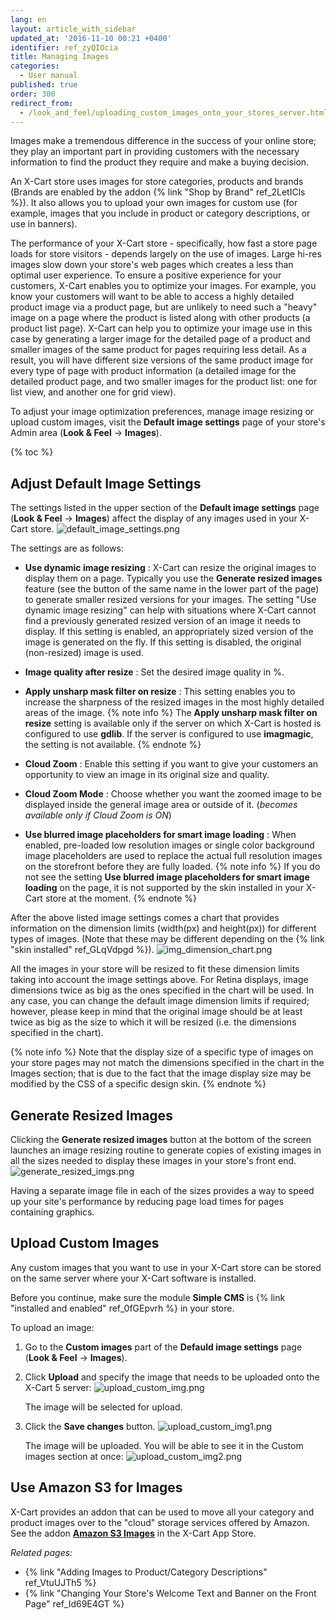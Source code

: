 ```yaml
---
lang: en
layout: article_with_sidebar
updated_at: '2016-11-10 00:21 +0400'
identifier: ref_zyQIOcia
title: Managing Images
categories:
  - User manual
published: true
order: 300
redirect_from:
  - /look_and_feel/uploading_custom_images_onto_your_stores_server.html
---
```

Images make a tremendous difference in the success of your online store; they play an important part in providing customers with the necessary information to find the product they require and make a buying decision. 
 
An X-Cart store uses images for store categories, products and brands (Brands are enabled by the addon {% link "Shop by Brand" ref_2LetICls %}). It also allows you to upload your own images for custom use (for example, images that you include in product or category descriptions, or use in banners). 

The performance of your X-Cart store - specifically, how fast a store page loads for store visitors - depends largely on the use of images. Large hi-res images slow down your store's web pages which creates a less than optimal user experience. To ensure a positive experience for your customers, X-Cart enables you to optimize your images. For example, you know your customers will want to be able to access a highly detailed product image via a product page, but are unlikely to need such a "heavy" image on a page where the product is listed along with other products (a product list page). X-Cart can help you to optimize your image use in this case by generating a larger image for the detailed page of a product and smaller images of the same product for pages requiring less detail. As a result, you will have different size versions of the same product image for every type of page with product information (a detailed image for the detailed product page, and two smaller images for the product list: one for list view, and another one for grid view). 

To adjust your image optimization preferences, manage image resizing or upload custom images, visit the **Default image settings** page of your store's Admin area (**Look & Feel** -> **Images**).

{% toc %}

## Adjust Default Image Settings
The settings listed in the upper section of the **Default image settings** page (**Look & Feel** -> **Images**) affect the display of any images used in your X-Cart store.
![default_image_settings.png]({{site.baseurl}}/attachments/ref_zyQIOcia/default_image_settings.png)

The settings are as follows:

* **Use dynamic image resizing** : X-Cart can resize the original images to display them on a page. Typically you use the **Generate resized images** feature (see the button of the same name in the lower part of the page) to generate smaller resized versions for your images. The setting "Use dynamic image resizing" can help with situations where X-Cart cannot find a previously generated resized version of an image it needs to display. If this setting is enabled, an appropriately sized version of the image is generated on the fly. If this setting is disabled, the original (non-resized) image is used.

* **Image quality after resize** : Set the desired image quality in %.

* **Apply unsharp mask filter on resize** : This setting enables you to increase the sharpness of the resized images in the most highly detailed areas of the image.
  {% note info %}
  The **Apply unsharp mask filter on resize** setting is available only if the server on which X-Cart is hosted is configured to use **gdlib**. If the server is configured to use **imagmagic**, the setting is not available.
  {% endnote %}

* **Cloud Zoom** : Enable this setting if you want to give your customers an opportunity to view an image in its original size and quality.

*  **Cloud Zoom Mode** : Choose whether you want the zoomed image to be displayed inside the general image area or outside of it. (_becomes available only if Cloud Zoom is ON_)

* **Use blurred image placeholders for smart image loading** : When enabled, pre-loaded low resolution images or single color background image placeholders are used to replace the actual full resolution images on the storefront before they are fully loaded.
  {% note info %}
  If you do not see the setting **Use blurred image placeholders for smart image loading** on the page, it is not supported by the skin installed in your X-Cart store at the moment.
  {% endnote %}

After the above listed image settings comes a chart that provides information on the dimension limits  (width(px) and height(px)) for different types of images. (Note that these may be different depending on the {% link "skin installed" ref_GLqVdpgd %}). 
![img_dimension_chart.png]({{site.baseurl}}/attachments/ref_zyQIOcia/img_dimension_chart.png)

All the images in your store will be resized to fit these dimension limits taking into account the image settings above. For Retina displays, image dimensions twice as big as the ones specified in the chart will be used. In any case, you can change the default image dimension limits if required; however, please keep in mind that the original image should be at least twice as big as the size to which it will be resized (i.e. the dimensions specified in the chart). 

{% note info %}
Note that the display size of a specific type of images on your store pages may not match the dimensions specified in the chart in the Images section; that is due to the fact that the image display size may be modified by the CSS of a specific design skin. 
{% endnote %}

## Generate Resized Images
Clicking the **Generate resized images** button at the bottom of the screen launches an image resizing routine to generate copies of existing images in all the sizes needed to display these images in your store's front end. 
![generate_resized_imgs.png]({{site.baseurl}}/attachments/ref_zyQIOcia/generate_resized_imgs.png)

Having a separate image file in each of the sizes provides a way to speed up your site's performance by reducing page load times for pages containing graphics.

## Upload Custom Images 
Any custom images that you want to use in your X-Cart store can be stored on the same server where your X-Cart software is installed. 

Before you continue, make sure the module **Simple CMS** is {% link "installed and enabled" ref_0fGEpvrh %} in your store.

To upload an image:

1.  Go to the **Custom images** part of the **Defauld image settings** page (**Look & Feel** -> **Images**).

2.  Click **Upload** and specify the image that needs to be uploaded onto the X-Cart 5 server:
    ![upload_custom_img.png]({{site.baseurl}}/attachments/ref_zyQIOcia/upload_custom_img.png)
    
    The image will be selected for upload.

3.  Click the **Save changes** button.
    ![upload_custom_img1.png]({{site.baseurl}}/attachments/ref_zyQIOcia/upload_custom_img1.png)
    
    The image will be uploaded. You will be able to see it in the Custom images section at once:
    ![upload_custom_img2.png]({{site.baseurl}}/attachments/ref_zyQIOcia/upload_custom_img2.png)


## Use Amazon S3 for Images
X-Cart provides an addon that can be used to move all your category and product images over to the "cloud" storage services offered by Amazon. See the addon **[Amazon S3 Images](https://market.x-cart.com/addons/amazon-s3-images.html)** in the X-Cart App Store.

_Related pages:_

*   {% link "Adding Images to Product/Category Descriptions" ref_VtuUJTh5 %}
*   {% link "Changing Your Store's Welcome Text and Banner on the Front Page" ref_Id69E4GT %}
